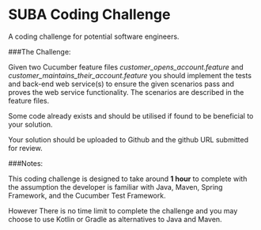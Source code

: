 # SUBA Coding Challenge
A coding challenge for potential software engineers.

###The Challenge:

Given two Cucumber feature files _customer_opens_account.feature_ and _customer_maintains_their_account.feature_ you should implement the tests and back-end web service(s) to ensure the given scenarios pass and proves the web service functionality. The scenarios are described in the feature files.

Some code already exists and should be utilised if found to be beneficial to your solution.

Your solution should be uploaded to Github and the github URL submitted for review.

###Notes:

This coding challenge is designed to take around **1 hour** to complete with the assumption the developer is familiar with Java, Maven, Spring Framework, and the Cucumber Test Framework.

However There is no time limit to complete the challenge and you may choose to use Kotlin or Gradle as alternatives to Java and Maven.
